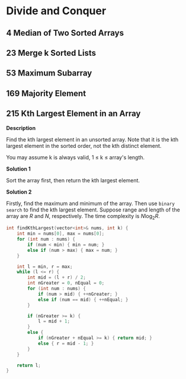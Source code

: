 # Divide and Conquer

## 4 Median of Two Sorted Arrays

## 23 Merge k Sorted Lists

## 53 Maximum Subarray

## 169 Majority Element

## 215 Kth Largest Element in an Array
**Description**

Find the kth largest element in an unsorted array. Note that it is the kth largest element in the sorted order, not the kth distinct element.

You may assume k is always valid, 1 ≤ k ≤ array's length.

**Solution 1**

Sort the array first, then return the kth largest element. 

**Solution 2**

Firstly, find the maximum and minimum of the array. Then use `binary search` to find the kth largest element. Suppose range and length of the array are $R$ and $N$, respectively. The time complexity is $N \log_2 R$. 

```cpp
int findKthLargest(vector<int>& nums, int k) {
    int min = nums[0], max = nums[0];
    for (int num : nums) {
        if (num < min) { min = num; }
        else if (num > max) { max = num; }
    }

    int l = min, r = max;
    while (l <= r) {
        int mid = (l + r) / 2;
        int nGreater = 0, nEqual = 0;
        for (int num : nums) {
            if (num > mid) { ++nGreater; }
            else if (num == mid) { ++nEqual; }
        }

        if (nGreater >= k) {
            l = mid + 1;
        }
        else {
            if (nGreater + nEqual >= k) { return mid; }
            else { r = mid - 1; }
        }
    }

    return l;
}
```